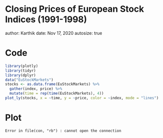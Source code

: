 Closing Prices of European Stock Indices (1991-1998)
========================================================
author: Karthik
date: Nov 17, 2020
autosize: true


Code
========================================================


```r
library(plotly)
library(tidyr)
library(dplyr)
data("EuStockMarkets")
stocks <- as.data.frame(EuStockMarkets) %>%
  gather(index, price) %>%
  mutate(time = rep(time(EuStockMarkets), 4))
plot_ly(stocks, x = ~time, y = ~price, color = ~index, mode = "lines")
```

Plot
========================================================



```
Error in file(con, "rb") : cannot open the connection
```
